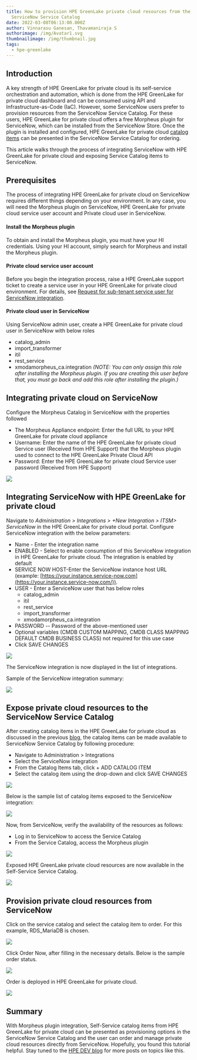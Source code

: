 ```yaml
---
title: How to provision HPE GreenLake private cloud resources from the
  ServiceNow Service Catalog
date: 2022-03-08T06:13:00.000Z
author: Vinnarasu Ganesan, Thavamaniraja S
authorimage: /img/Avatar1.svg
thumbnailimage: /img/thumbnail.jpg
tags:
  - hpe-greenlake
---
```

## Introduction

A key strength of HPE GreenLake for private cloud is its self-service
orchestration and automation, which is done from the HPE GreenLake for
private cloud dashboard and can be consumed using API and Infrastructure-as-Code (IaC). However,
some ServiceNow users prefer to provision resources from the ServiceNow
Service Catalog. For these users, HPE GreenLake for private cloud offers
a free Morpheus plugin for ServiceNow, which can be installed from the
ServiceNow Store. Once the plugin is installed and configured, HPE
GreenLake for private cloud [catalog items](https://developer.hpe.com/blog/curate-and-expose-service-catalog-items-using-hpe-greenlake-for-private-cloud)
can be presented in the ServiceNow
Service Catalog for ordering. 

This article walks through the
process of integrating ServiceNow with HPE GreenLake for private cloud
and exposing Service Catalog items to ServiceNow.

## Prerequisites

<!--StartFragment-->

The process of integrating HPE GreenLake for private cloud on ServiceNow requires different things depending on your environment. In any case, you will need the Morpheus plugin on ServiceNow, HPE GreenLake for private cloud service user account and Private cloud user in ServiceNow. 

#### Install the Morpheus plugin

To obtain and install the Morpheus plugin, you must have your HI credentials. Using your HI account, simply search for Morpheus and install the Morpheus plugin.

#### Private cloud service user account

Before you begin the integration process, raise a HPE GreenLake support ticket to create a service user in your HPE GreenLake for private cloud environment. For details, see [Request for sub-tenant service user for ServiceNow integration](https://support.hpe.com/hpesc/public/docDisplay?docId=a00092451en_us&page=request-for-subtenant-service-user-for-servicenow-integration.html).

#### Private cloud user in ServiceNow

Using ServiceNow admin user, create a HPE GreenLake for private cloud user in ServiceNow with below roles
  * catalog_admin
  * import_transformer
  * itil
  * rest_service
  * xmodamorpheus_ca.integration *(NOTE: You can only assign this role after installing the Morpheus plugin. If you are creating this user before that, you must go back and add this role after installing the plugin.)*

<!--EndFragment-->

## Integrating private cloud on ServiceNow

Configure the Morpheus Catalog in ServiceNow with the properties followed

* The Morpheus Appliance endpoint: Enter the full URL to your HPE
  GreenLake for private cloud appliance
* Username: Enter the name of the HPE GreenLake for private cloud
  Service user (Received from HPE Support) that the Morpheus plugin
  used to connect to the HPE GreenLake Private Cloud API
* Password: Enter the HPE GreenLake for private cloud Service user
  password (Received from HPE Support)

![](/img/figure1.png)

## Integrating ServiceNow with HPE GreenLake for private cloud

<!--StartFragment-->

Navigate to *Administration > Integrations > +New Integration > ITSM> ServiceNow* in the HPE GreenLake for private cloud portal.
Configure ServiceNow integration with the below parameters:
* Name - Enter the integration name
* ENABLED - Select to enable consumption of this ServiceNow integration in HPE GreenLake for private cloud. The integration is enabled by default
* SERVICE NOW HOST-Enter the ServiceNow instance host URL (example: [https://your.instance.service-now.com](https://your.instance.service-now.com/)).
* USER - Enter a ServiceNow user that has below roles
  * catalog_admin
  * itil
  * rest_service
  * import_transformer
  * xmodamorpheus_ca.integration
* PASSWORD -- Password of the above-mentioned user
* Optional variables (CMDB CUSTOM MAPPING, CMDB CLASS MAPPING DEFAULT CMDB BUSINESS CLASS) not required for this use case
* Click SAVE CHANGES

![](/img/figure10.png)

The ServiceNow integration is now displayed in the list of integrations. 

Sample of the ServiceNow integration summary:

<!--EndFragment-->

![](/img/figure2.png)

## Expose private cloud resources to the ServiceNow Service Catalog

After creating catalog items in the HPE GreenLake for private cloud as
discussed in the previous
[blog](https://developer.hpe.com/blog/curate-and-expose-service-catalog-items-using-hpe-greenlake-for-private-cloud/),
the catalog items can be made available to ServiceNow Service Catalog by
following procedure:
* Navigate to Administration > Integrations
* Select the ServiceNow integration
* From the Catalog Items tab, click + ADD CATALOG ITEM
* Select the catalog item using the drop-down and click SAVE CHANGES

![](/img/figure3.png)

Below is the sample list of catalog items exposed to the ServiceNow
integration:

![](/img/figure4.png)

Now, from ServiceNow, verify the availability of the resources as
follows:

* Log in to ServiceNow to access the Service Catalog
* From the Service Catalog, access the Morpheus plugin

![](/img/figure5.png)

Exposed HPE GreenLake private cloud resources are now available in the Self-Service Service Catalog.

![](/img/figure6.png)

## Provision private cloud resources from ServiceNow

Click on the service catalog and select the catalog item to order.
  For this example, RDS_MariaDB is chosen.

![](/img/figure7.png)

Click Order Now, after filling in the necessary details. Below is the
  sample order status.

![](/img/figure8.png)

Order is deployed in HPE GreenLake for private cloud.

![](/img/figure9.png)

## Summary

With Morpheus plugin integration, Self-Service catalog items from HPE
GreenLake for private cloud can be presented as provisioning options in
the ServiceNow Service Catalog and the user can order and manage private
cloud resources directly from ServiceNow. Hopefully, you found this
tutorial helpful. Stay tuned to the [HPE DEV
blog](https://developer.hpe.com/blog) for more posts on topics like
this.